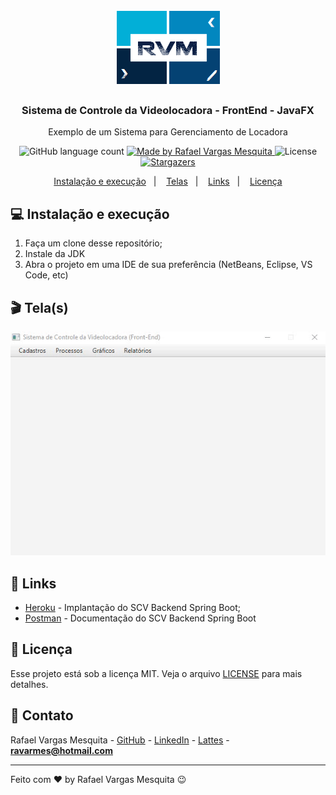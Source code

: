 <h1 align="center">
    <img alt="RVM" src="https://github.com/ravarmes/scv-frontend-javafx/blob/master/images/logo.jpg" />
</h1>

<h3 align="center">
  Sistema de Controle da Videolocadora - FrontEnd - JavaFX
</h3>

<p align="center">Exemplo de um Sistema para Gerenciamento de Locadora</p>

<p align="center">
  <img alt="GitHub language count" src="https://img.shields.io/github/languages/count/ravarmes/scv-frontend-react-redux?color=%2304D361">

  <a href="http://www.linkedin.com/in/rafael-vargas-mesquita">
    <img alt="Made by Rafael Vargas Mesquita" src="https://img.shields.io/badge/made%20by-Rafael%20Vargas%20Mesquita-%2304D361">
  </a>

  <img alt="License" src="https://img.shields.io/badge/license-MIT-%2304D361">

  <a href="https://github.com/ravarmes/scv-frontend-react-redux/stargazers">
    <img alt="Stargazers" src="https://img.shields.io/github/stars/ravarmes/scv-frontend-react-redux?style=social">
  </a>
</p>

<p align="center">
  <a href="#-instalacao">Instalação e execução</a>&nbsp;&nbsp;&nbsp;|&nbsp;&nbsp;&nbsp;
  <a href="#-telas">Telas</a>&nbsp;&nbsp;&nbsp;|&nbsp;&nbsp;&nbsp;
  <a href="#-links">Links</a>&nbsp;&nbsp;&nbsp;|&nbsp;&nbsp;&nbsp;
  <a href="#-licenca">Licença</a>
</p>

## :computer: Instalação e execução <a name="-instalacao"/></a>

1. Faça um clone desse repositório;
2. Instale da JDK
3. Abra o projeto em uma IDE de sua preferência (NetBeans, Eclipse, VS Code, etc)

## :clapper: Tela(s) <a name="-telas"/></a>

![Tela Empréstimo](https://github.com/ravarmes/scv-frontend-javafx/blob/master/images/tela1.gif)

## :link: Links <a name="-links"/></a>

- [Heroku](https://scv-backend-spring.herokuapp.com/) - Implantação do SCV Backend Spring Boot;
- [Postman](https://documenter.getpostman.com/view/4048967/Szf9XTg4) - Documentação do SCV Backend Spring Boot

## :memo: Licença <a name="-licenca"/></a>

Esse projeto está sob a licença MIT. Veja o arquivo [LICENSE](LICENSE.md) para mais detalhes.

## :email: Contato

Rafael Vargas Mesquita - [GitHub](https://github.com/ravarmes) - [LinkedIn](https://www.linkedin.com/in/rafael-vargas-mesquita) - [Lattes](http://lattes.cnpq.br/6616283627544820) - **ravarmes@hotmail.com**

---

Feito com ♥ by Rafael Vargas Mesquita :wink:
